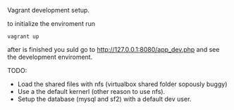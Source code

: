 Vagrant development setup.

to initialize the enviroment run

	vagrant up

after is finished you suld go to http://127.0.0.1:8080/app_dev.php and see the development enviroment.

TODO:
 * Load the shared files with nfs (virtualbox shared folder sopously buggy)
 * Use a the default kernerl (other reason to use nfs).
 * Setup the database (mysql and sf2) with a default dev user.
